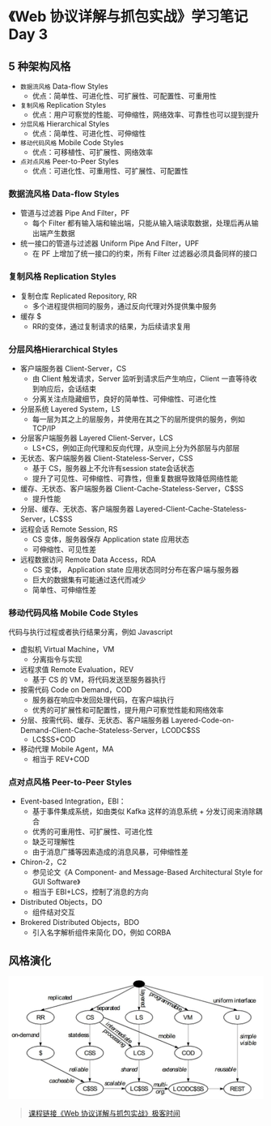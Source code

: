 # 《Web 协议详解与抓包实战》学习笔记 Day 3

## 5 种架构风格

* `数据流风格` Data-flow Styles
  - 优点：简单性、可进化性、可扩展性、可配置性、可重用性
* `复制风格` Replication Styles
  - 优点：用户可察觉的性能、可伸缩性，网络效率、可靠性也可以提到提升
* `分层风格` Hierarchical Styles
  - 优点：简单性、可进化性、可伸缩性
* `移动代码风格` Mobile Code Styles
  - 优点：可移植性、可扩展性、网络效率
* `点对点风格` Peer-to-Peer Styles
  - 优点：可进化性、可重用性、可扩展性、可配置性

### 数据流风格 Data-flow Styles

* 管道与过滤器 Pipe And Filter，PF
  - 每个 Filter 都有输入端和输出端，只能从输入端读取数据，处理后再从输出端产生数据
* 统一接口的管道与过滤器 Uniform Pipe And Filter，UPF
  - 在 PF 上增加了统一接口的约束，所有 Filter 过滤器必须具备同样的接口

### 复制风格 Replication Styles

* 复制仓库 Replicated Repository, RR
  - 多个进程提供相同的服务，通过反向代理对外提供集中服务
* 缓存 $
  - RR的变体，通过复制请求的结果，为后续请求复用

### 分层风格Hierarchical Styles

* 客户端服务器 Client-Server，CS
  - 由 Client 触发请求，Server 监听到请求后产生响应，Client 一直等待收到响应后，会话结束
  - 分离关注点隐藏细节，良好的简单性、可伸缩性、可进化性
* 分层系统 Layered System，LS
  - 每一层为其之上的层服务，并使用在其之下的层所提供的服务，例如 TCP/IP
* 分层客户端服务器 Layered Client-Server，LCS
  - LS+CS，例如正向代理和反向代理，从空间上分为外部层与内部层
* 无状态、客户端服务器 Client-Stateless-Server，CSS
  - 基于 CS，服务器上不允许有session state会话状态
  - 提升了可见性、可伸缩性、可靠性，但重复数据导致降低网络性能
* 缓存、无状态、客户端服务器 Client-Cache-Stateless-Server，C$SS
  - 提升性能
* 分层、缓存、无状态、客户端服务器 Layered-Client-Cache-Stateless-Server，LC$SS
* 远程会话 Remote Session, RS
  - CS 变体，服务器保存 Application state 应用状态
  - 可伸缩性、可见性差
* 远程数据访问 Remote Data Access，RDA
  - CS 变体， Application state 应用状态同时分布在客户端与服务器
  - 巨大的数据集有可能通过迭代而减少
  - 简单性、可伸缩性差

### 移动代码风格 Mobile Code Styles

代码与执行过程或者执行结果分离，例如 Javascript

* 虚拟机 Virtual Machine，VM
  - 分离指令与实现
* 远程求值 Remote Evaluation，REV
  - 基于 CS 的 VM，将代码发送至服务器执行
* 按需代码 Code on Demand，COD
  - 服务器在响应中发回处理代码，在客户端执行
  - 优秀的可扩展性和可配置性，提升用户可察觉性能和网络效率
* 分层、按需代码、缓存、无状态、客户端服务器 Layered-Code-on-Demand-Client-Cache-Stateless-Server，LCODC$SS
  - LC$SS+COD
* 移动代理 Mobile Agent，MA
  - 相当于 REV+COD

### 点对点风格 Peer-to-Peer Styles

* Event-based Integration，EBI：
  - 基于事件集成系统，如由类似 Kafka 这样的消息系统 + 分发订阅来消除耦合
  - 优秀的可重用性、可扩展性、可进化性
  - 缺乏可理解性
  - 由于消息广播等因素造成的消息风暴，可伸缩性差
* Chiron-2，C2
  - 参见论文《A Component- and Message-Based Architectural Style for GUI Software》
  - 相当于 EBI+LCS，控制了消息的方向
* Distributed Objects，DO
  - 组件结对交互
* Brokered Distributed Objects，BDO
  - 引入名字解析组件来简化 DO，例如 CORBA

## 风格演化
![image.png](img/day3/01.png)

> [课程链接《Web 协议详解与抓包实战》极客时间](http://gk.link/a/11UWp)

